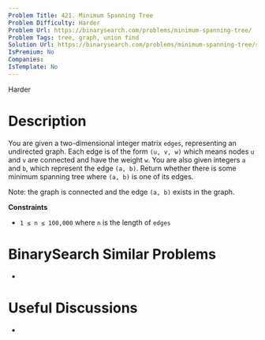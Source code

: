 ```yaml
---
Problem Title: 421. Minimum Spanning Tree
Problem Difficulty: Harder
Problem Url: https://binarysearch.com/problems/minimum-spanning-tree/
Problem Tags: tree, graph, union find
Solution Url: https://binarysearch.com/problems/minimum-spanning-tree/solutions/
IsPremium: No
Companies: 
IsTemplate: No
---
```


<span style="color: ;">Harder</span>

# Description

You are given a two-dimensional integer matrix `edges`, representing an undirected graph. Each edge is of the form `(u, v, w)` which means nodes `u` and `v` are connected and have the weight `w`. You are also given integers `a` and `b`, which represent the edge `(a, b)`. Return whether there is some minimum spanning tree where `(a, b)` is one of its edges.

Note: the graph is connected and the edge `(a, b)` exists in the graph.

**Constraints**
- `1 ≤ n ≤ 100,000` where `n` is the length of `edges`

# BinarySearch Similar Problems

- []()

# Useful Discussions

- []()
